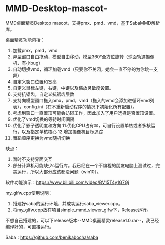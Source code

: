 # MMD-Desktop-mascot-
MMD桌面精灵Desktop mascot，支持pmx、pmd、vmd，基于SabaMMD解析库。

桌面精灵功能包括：
1. 加载pmx，pmd，vmd
2. 异型窗口自由拖动，模型自由移动，模型360°全方位旋转（球面轨迹摄像机，有小bug）
3. 自动切换vmd，循环加载vmd（只要你不关闭，她会一直不停的为你跳一支舞）
4. 自定义窗口位置和宽高
5. 自定义鼠标左键，右键，中键以及缩放灵敏度设置。
6. 支持抗锯齿，自定义抗锯齿层数
7. 支持向模型窗口拖入pmx，pmd，vmd（拖入的vmd会添加进循环vmd列表），config.ini（在不重新启动程序的情况下初始化所有配置）。
8. 考虑到窗口一直置顶可能会妨碍工作，因此加入了用户选择是否置顶设置。
9. 优化了vmd切换的等待时间间隔
10. 优化了影子透明度和方向
11.优化CPU占有率，可自行设置单核或者多核运行，以及指定单核核心
12.增加摄像机目标追踪
13. 舞蹈顺序更换为vmd随机切换

缺点：
1. 暂时不支持界面交互
2. 部分计算机可能缺少c运行库。我已经在一个不编程的朋友电脑上测试过，完美运行，所以大部分应该都没问题（win10）。

软件功能演示：https://www.bilibili.com/video/BV15T4y1G7Gj

my_glfw.cpp使用说明：
1. 搭建好saba的运行环境，并成功运行saba_viewer.cpp。
2. 将my_glfw.cpp放在项目simple_mmd_viewer_glfw下，Release运行。

不想自己搭建的，可以下release版本--MMD桌面精灵release1.0.rar--，我已经编译好的，可直接运行。

Saba：https://github.com/benikabocha/saba
